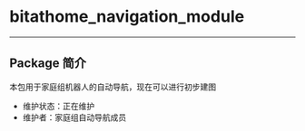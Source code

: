 # bitathome_navigation_module

---

## Package 简介
本包用于家庭组机器人的自动导航，现在可以进行初步建图

 - 维护状态：正在维护
 - 维护者：家庭组自动导航成员

